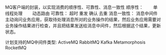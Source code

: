 MQ客户端的封装，以实现消费的顺序性、可靠性、消息一致性
顺序性：
　　单线程处理
　　动态路由
可靠性：
    超时
    重发
    确认
    去重
消息一致性：
    消息中间件主动询问业务应用，获取待处理消息所对的业务操作的结果，然后业务应用需要对业务操作结果进行检查，并且把结果发送给消息中间件，然后根据这个结果，更新状态。
    
计划支持的MQ中间件类型:
    ActiveMQ
    RabbitMQ
    Kafka
    Metamorphosis
    RocketMQ
